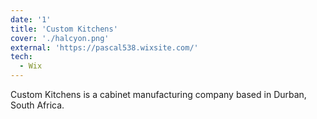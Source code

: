 ```yaml
---
date: '1'
title: 'Custom Kitchens'
cover: './halcyon.png'
external: 'https://pascal538.wixsite.com/'
tech:
  - Wix
---
```


Custom Kitchens is a cabinet manufacturing company based in Durban, South Africa.
